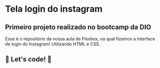 # Tela login do instagram
## Primeiro projeto realizado no bootcamp da DIO

Esse é o repositório da nossa aula de Flexbox, na qual fizemos a interface de login do Instagram! 
Utilizando HTML e CSS.

## 🚀 Let's code! 🚀
